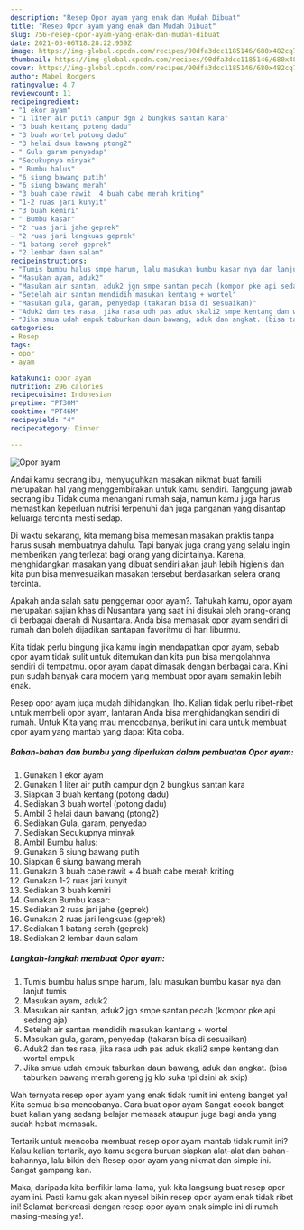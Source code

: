 ```yaml
---
description: "Resep Opor ayam yang enak dan Mudah Dibuat"
title: "Resep Opor ayam yang enak dan Mudah Dibuat"
slug: 756-resep-opor-ayam-yang-enak-dan-mudah-dibuat
date: 2021-03-06T18:28:22.959Z
image: https://img-global.cpcdn.com/recipes/90dfa3dcc1185146/680x482cq70/opor-ayam-foto-resep-utama.jpg
thumbnail: https://img-global.cpcdn.com/recipes/90dfa3dcc1185146/680x482cq70/opor-ayam-foto-resep-utama.jpg
cover: https://img-global.cpcdn.com/recipes/90dfa3dcc1185146/680x482cq70/opor-ayam-foto-resep-utama.jpg
author: Mabel Rodgers
ratingvalue: 4.7
reviewcount: 11
recipeingredient:
- "1 ekor ayam"
- "1 liter air putih campur dgn 2 bungkus santan kara"
- "3 buah kentang potong dadu"
- "3 buah wortel potong dadu"
- "3 helai daun bawang ptong2"
- " Gula garam penyedap"
- "Secukupnya minyak"
- " Bumbu halus"
- "6 siung bawang putih"
- "6 siung bawang merah"
- "3 buah cabe rawit  4 buah cabe merah kriting"
- "1-2 ruas jari kunyit"
- "3 buah kemiri"
- " Bumbu kasar"
- "2 ruas jari jahe geprek"
- "2 ruas jari lengkuas geprek"
- "1 batang sereh geprek"
- "2 lembar daun salam"
recipeinstructions:
- "Tumis bumbu halus smpe harum, lalu masukan bumbu kasar nya dan lanjut tumis"
- "Masukan ayam, aduk2"
- "Masukan air santan, aduk2 jgn smpe santan pecah (kompor pke api sedang aja)"
- "Setelah air santan mendidih masukan kentang + wortel"
- "Masukan gula, garam, penyedap (takaran bisa di sesuaikan)"
- "Aduk2 dan tes rasa, jika rasa udh pas aduk skali2 smpe kentang dan wortel empuk"
- "Jika smua udah empuk taburkan daun bawang, aduk dan angkat. (bisa taburkan bawang merah goreng jg klo suka tpi dsini ak skip)"
categories:
- Resep
tags:
- opor
- ayam

katakunci: opor ayam 
nutrition: 296 calories
recipecuisine: Indonesian
preptime: "PT30M"
cooktime: "PT46M"
recipeyield: "4"
recipecategory: Dinner

---
```



![Opor ayam](https://img-global.cpcdn.com/recipes/90dfa3dcc1185146/680x482cq70/opor-ayam-foto-resep-utama.jpg)

Andai kamu seorang ibu, menyuguhkan masakan nikmat buat famili merupakan hal yang menggembirakan untuk kamu sendiri. Tanggung jawab seorang ibu Tidak cuma menangani rumah saja, namun kamu juga harus memastikan keperluan nutrisi terpenuhi dan juga panganan yang disantap keluarga tercinta mesti sedap.

Di waktu  sekarang, kita memang bisa memesan masakan praktis tanpa harus susah membuatnya dahulu. Tapi banyak juga orang yang selalu ingin memberikan yang terlezat bagi orang yang dicintainya. Karena, menghidangkan masakan yang dibuat sendiri akan jauh lebih higienis dan kita pun bisa menyesuaikan masakan tersebut berdasarkan selera orang tercinta. 



Apakah anda salah satu penggemar opor ayam?. Tahukah kamu, opor ayam merupakan sajian khas di Nusantara yang saat ini disukai oleh orang-orang di berbagai daerah di Nusantara. Anda bisa memasak opor ayam sendiri di rumah dan boleh dijadikan santapan favoritmu di hari liburmu.

Kita tidak perlu bingung jika kamu ingin mendapatkan opor ayam, sebab opor ayam tidak sulit untuk ditemukan dan kita pun bisa mengolahnya sendiri di tempatmu. opor ayam dapat dimasak dengan berbagai cara. Kini pun sudah banyak cara modern yang membuat opor ayam semakin lebih enak.

Resep opor ayam juga mudah dihidangkan, lho. Kalian tidak perlu ribet-ribet untuk membeli opor ayam, lantaran Anda bisa menghidangkan sendiri di rumah. Untuk Kita yang mau mencobanya, berikut ini cara untuk membuat opor ayam yang mantab yang dapat Kita coba.

<!--inarticleads1-->

##### Bahan-bahan dan bumbu yang diperlukan dalam pembuatan Opor ayam:

1. Gunakan 1 ekor ayam
1. Gunakan 1 liter air putih campur dgn 2 bungkus santan kara
1. Siapkan 3 buah kentang (potong dadu)
1. Sediakan 3 buah wortel (potong dadu)
1. Ambil 3 helai daun bawang (ptong2)
1. Sediakan  Gula, garam, penyedap
1. Sediakan Secukupnya minyak
1. Ambil  Bumbu halus:
1. Gunakan 6 siung bawang putih
1. Siapkan 6 siung bawang merah
1. Gunakan 3 buah cabe rawit + 4 buah cabe merah kriting
1. Gunakan 1-2 ruas jari kunyit
1. Sediakan 3 buah kemiri
1. Gunakan  Bumbu kasar:
1. Sediakan 2 ruas jari jahe (geprek)
1. Gunakan 2 ruas jari lengkuas (geprek)
1. Sediakan 1 batang sereh (geprek)
1. Sediakan 2 lembar daun salam




<!--inarticleads2-->

##### Langkah-langkah membuat Opor ayam:

1. Tumis bumbu halus smpe harum, lalu masukan bumbu kasar nya dan lanjut tumis
1. Masukan ayam, aduk2
1. Masukan air santan, aduk2 jgn smpe santan pecah (kompor pke api sedang aja)
1. Setelah air santan mendidih masukan kentang + wortel
1. Masukan gula, garam, penyedap (takaran bisa di sesuaikan)
1. Aduk2 dan tes rasa, jika rasa udh pas aduk skali2 smpe kentang dan wortel empuk
1. Jika smua udah empuk taburkan daun bawang, aduk dan angkat. (bisa taburkan bawang merah goreng jg klo suka tpi dsini ak skip)




Wah ternyata resep opor ayam yang enak tidak rumit ini enteng banget ya! Kita semua bisa mencobanya. Cara buat opor ayam Sangat cocok banget buat kalian yang sedang belajar memasak ataupun juga bagi anda yang sudah hebat memasak.

Tertarik untuk mencoba membuat resep opor ayam mantab tidak rumit ini? Kalau kalian tertarik, ayo kamu segera buruan siapkan alat-alat dan bahan-bahannya, lalu bikin deh Resep opor ayam yang nikmat dan simple ini. Sangat gampang kan. 

Maka, daripada kita berfikir lama-lama, yuk kita langsung buat resep opor ayam ini. Pasti kamu gak akan nyesel bikin resep opor ayam enak tidak ribet ini! Selamat berkreasi dengan resep opor ayam enak simple ini di rumah masing-masing,ya!.

